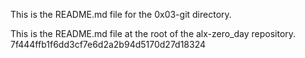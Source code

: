 
This is the README.md file for the 0x03-git directory.

This is the README.md file at the root of the alx-zero_day repository.
7f444ffb1f6dd3cf7e6d2a2b94d5170d27d18324
